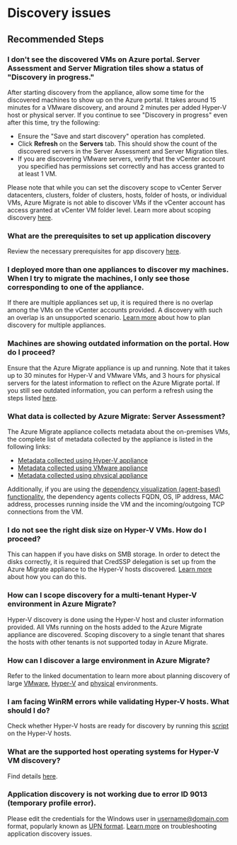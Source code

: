 <properties
    pageTitle="Discovery issues"
    description="Discovery issues"
    service="microsoft.migrate"
    resource="migrateprojects"
    authors="An-mol"
    ms.author="hamusa"
    displayOrder=""
    selfHelpType="generic"
    supportTopicIds="32675749"
    resourceTags=""
    productPesIds="16348"
    cloudEnvironments="public, Fairfax, usnat, ussec"
    articleId="3a672f3a-1f25-4ba7-92f8-cecd50db4097"
	ownershipId="Compute_AzureMigrate"
/>

# Discovery issues

## **Recommended Steps**

### **I don't see the discovered VMs on Azure portal. Server Assessment and Server Migration tiles show a status of "Discovery in progress."**

After starting discovery from the appliance, allow some time for the discovered machines to show up on the Azure portal. It takes around 15 minutes for a VMware discovery, and around 2 minutes per added Hyper-V host or physical server. If you continue to see "Discovery in progress" even after this time, try the following: 

 - Ensure the "Save and start discovery" operation has completed.
 - Click **Refresh** on the **Servers** tab. This should show the count of the discovered servers in the Server Assessment and Server Migration tiles.
 - If you are discovering VMware servers, verify that the vCenter account you specified has permissions set correctly and has access granted to at least 1 VM. 
 
 Please note that while you can set the discovery scope to vCenter Server datacenters, clusters, folder of clusters, hosts, folder of hosts, or individual VMs, Azure Migrate is not able to discover VMs if the vCenter account has access granted at vCenter VM folder level. Learn more about scoping discovery [here](https://docs.microsoft.com/azure/migrate/tutorial-assess-vmware#scoping-discovery).


### **What are the prerequisites to set up application discovery**

Review the necessary prerequisites for app discovery [here](https://docs.microsoft.com/azure/migrate/migrate-support-matrix-vmware#application-discovery-requirements).


### **I deployed more than one appliances to discover my machines. When I try to migrate the machines, I only see those corresponding to one of the appliance.**
If there are multiple appliances set up, it is required there is no overlap among the VMs on the vCenter accounts provided. A discovery with such an overlap is an unsupported scenario. [Learn more](https://go.microsoft.com/fwlink/?linkid=2138867) about how to plan discovery for multiple appliances.


### **Machines are showing outdated information on the portal. How do I proceed?**

Ensure that the Azure Migrate appliance is up and running. Note that it takes up to 30 minutes for Hyper-V and VMware VMs, and 3 hours for physical servers for the latest information to reflect on the Azure Migrate portal. If you still see outdated information, you can perform a refresh using the steps listed [here](https://docs.microsoft.com/azure/migrate/troubleshooting-general#i-do-not-the-latest-information-on-the-on-premise-vms-on-the-portal).


### **What data is collected by Azure Migrate: Server Assessment?**

The Azure Migrate appliance collects metadata about the on-premises VMs, the complete list of metadata collected by the appliance is listed in the following links:

* [Metadata collected using Hyper-V appliance](https://docs.microsoft.com/azure/migrate/migrate-appliance#appliance---hyper-v)
* [Metadata collected using VMware appliance](https://docs.microsoft.com/azure/migrate/migrate-appliance#appliance---vmware)
* [Metadata collected using physical appliance](https://docs.microsoft.com/azure/migrate/migrate-appliance#appliance---physical)

Additionally, if you are using the [dependency visualization (agent-based) functionality](https://docs.microsoft.com/azure/migrate/how-to-create-group-machine-dependencies), the dependency agents collects FQDN, OS, IP address, MAC address, processes running inside the VM and the incoming/outgoing TCP connections from the VM.


### **I do not see the right disk size on Hyper-V VMs. How do I proceed?**

This can happen if you have disks on SMB storage. In order to detect the disks correctly, it is required that CredSSP delegation is set up from the Azure Migrate appliance to the Hyper-V hosts discovered. [Learn more](https://docs.microsoft.com/azure/migrate/tutorial-prepare-hyper-v#enable-credssp-to-delegate-credentials) about how you can do this. 


### **How can I scope discovery for a multi-tenant Hyper-V environment in Azure Migrate?**

Hyper-V discovery is done using the Hyper-V host and cluster information provided. All VMs running on the hosts added to the Azure Migrate appliance are discovered. Scoping discovery to a single tenant that shares the hosts with other tenants is not supported today in Azure Migrate. 

### **How can I discover a large environment in Azure Migrate?**

Refer to the linked documentation to learn more about planning discovery of large [VMware](https://docs.microsoft.com/azure/migrate/scale-vmware-assessment), [Hyper-V](https://docs.microsoft.com/azure/migrate/scale-hyper-v-assessment) and [physical](https://docs.microsoft.com/azure/migrate/scale-physical-assessment) environments.

### **I am facing WinRM errors while validating Hyper-V hosts. What should I do?**

Check whether Hyper-V hosts are ready for discovery by running this [script](https://docs.microsoft.com/azure/migrate/tutorial-prepare-hyper-v#run-the-script) on the Hyper-V hosts.

### What are the supported host operating systems for Hyper-V VM discovery?

Find details [here](https://docs.microsoft.com/azure/migrate/migrate-support-matrix-hyper-v#hyper-v-host-requirements).


### **Application discovery is not working due to error ID 9013 (temporary profile error).**

Please edit the credentials for the Windows user in username@domain.com format, popularly known as [UPN format](https://docs.microsoft.com/windows/win32/secauthn/user-name-formats). [Learn more](https://docs.microsoft.com/azure/migrate/troubleshoot-appliance-discovery#common-app-discovery-errors) on troubleshooting application discovery issues. 

